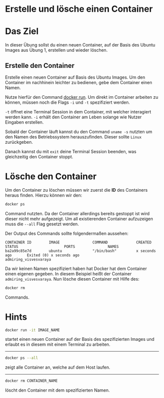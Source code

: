 Erstelle und lösche einen Container
=====

Das Ziel
========
In dieser Übung sollst du einen neuen Container, auf der Basis des Ubuntu Images aus Übung 1, erstellen und wieder 
löschen.

Erstelle den Container
----------------------
Erstelle einen neuen Container auf Basis des Ubuntu Images.
Um den Container im nachhinein leichter zu bedienen, gebe dem Container einen Namen.

Nutze hierfür den Command [docker run](https://docs.docker.com/engine/reference/run/).
Um direkt im Container arbeiten zu können, müssen noch die Flags `-i` und `-t` spezifiziert werden.

`-t` öffnet eine Terminal Session in dem Container, mit welcher interagiert werden kann.
`-i` erhält den Container am Leben solange wie Nutzer Eingaben erstellen. 

Sobald der Container läuft kannst du den Command `uname -s` nutzten um den Namen des Betriebssystem herauszufinden.
Dieser sollte `Linux` zurückgeben.

Danach kannst du mit `exit` deine Terminal Session beenden, was gleichzeitig den Container stoppt.

Lösche den Container
====================

Um den Container zu löschen müssen wir zuerst die **ID** des Containers heraus finden.
Hierzu können wir den:
````bash
docker ps
````
Command nutzten.
Da der Container allerdings bereits gestoppt ist wird dieser nicht mehr aufgezeigt.
Um all existierenden Container aufzuzeigen muss die `--all` Flag gesetzt werden.

Der Output des Commands sollte folgendermaßen aussehen:
```
CONTAINER ID        IMAGE               COMMAND             CREATED             STATUS                     PORTS               NAMES
ba2a99c85e7d        ubuntu              "/bin/bash"         x seconds ago       Exited (0) x seconds ago                       admiring_visvesvaraya
```

Da wir keinen Namen spezifiziert haben hat Docker hat dem Container einen eigenen gegeben.
In diesem Beispiel heißt der Container `admiring_visvesvaraya`.
Nun lösche diesen Container mit Hilfe des:
```bash
docker rm
```` 
Commands.

Hints
=====
```bash
docker run -it IMAGE_NAME
```
startet einen neuen Container auf der Basis des spezifizierten Images und erlaubt es in diesem mit einem Terminal zu 
arbeiten.

----

```bash
docker ps --all
```
zeigt alle Container an, welche auf dem Host laufen.

----

```bash
docker rm CONTAINER_NAME
```
löscht den Container mit dem spezifizierten Namen.

